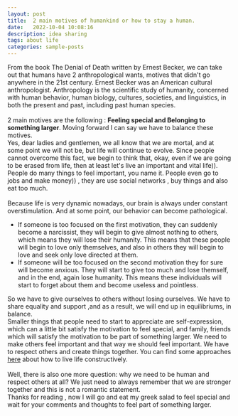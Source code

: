 ```yaml
---
layout: post
title:  2 main motives of humankind or how to stay a human.
date:   2022-10-04 10:08:16
description: idea sharing
tags: about life
categories: sample-posts
---
```

From the book The Denial of Death written by Ernest Becker, we can take out that humans have 2 anthropological wants, motives that didn't go anywhere in the 21st century. Ernest Becker was an American cultural anthropologist. Anthropology is the scientific study of humanity, concerned with human behavior, human biology, cultures, societies, and linguistics, in both the present and past, including past human species.
<br><br>
2 main motives are the following : <b>Feeling special and Belonging to something larger</b>. Moving forward I can say we have to balance these motives.
<br>
Yes, dear ladies and gentlemen, we all know that we are mortal, and at some point we will not be, but life will continue to evolve. Since people cannot overcome this fact, we begin to think that, okay, even if we are going to be erased from life, then at least let's live an important and vital life)). People do many things to feel important, you name it. People even go to jobs and make money)) , they are use social networks , buy things and also eat too much.
<br><br>
Because life is very dynamic nowadays, our brain is always under constant overstimulation. And at some point, our behavior can become pathological.  
<ul>
<li>If someone is too focused on the first motivation, they can suddenly become a narcissist, they will begin to give almost nothing to others, which means they will lose their humanity. This means that these people will begin to love only themselves, and also in others they will begin to love and seek only love directed at them.</li>
<li>If someone will be too focused on the second motivation they for sure will become anxious. They will start to give too much and lose themself, and in the end, again lose humanity. This means these individuals will start to forget about them and become useless and pointless.</li>
</ul>
So we have to give ourselves to others without losing ourselves. We have to share equality and support ,and as a result, we will end up in equilibriums, in balance.
<br>
Smaller things that people need to start to appreciate are self-expression, which can a little bit satisfy the motivation to feel special, and family, friends which will satisfy the motivation to be part of something larger.
We need to make others feel important and that way we should feel important. We have to respect others and create things together. You can find some approaches <a href="https://narekyan.github.io/blog/2022/how-to-live-this-life/">here</a> about how to live life constructively.
<br><br>
Well, there is also one more question: why we need to be human and respect others at all? We just need to always remember that we are stronger together and this is not a romantic statement.
<br>
Thanks for reading , now I will go and eat my greek salad to feel special and wait for your comments and thoughts to feel part of something larger.